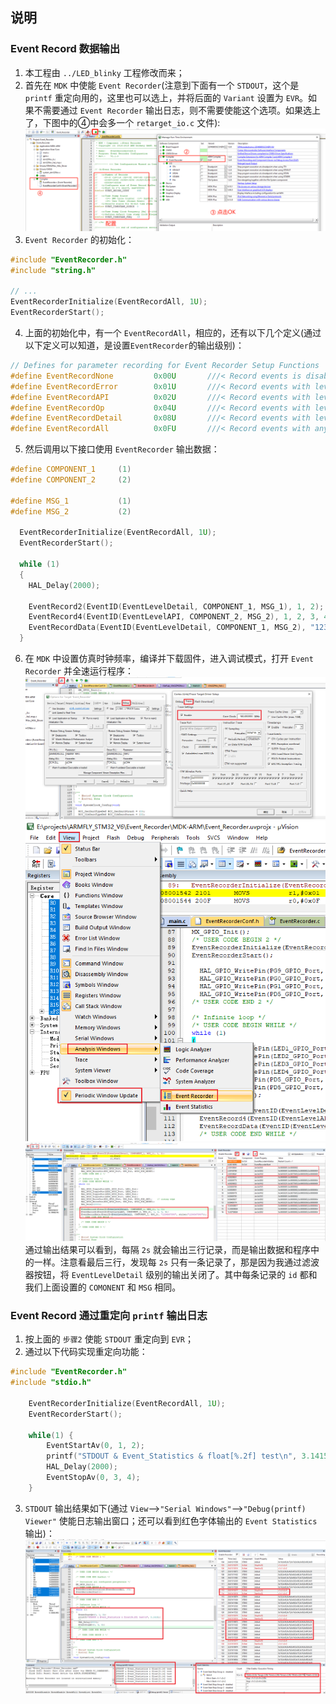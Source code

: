 ## 说明

### Event Record 数据输出

1. 本工程由 `../LED_blinky` 工程修改而来；
2. 首先在 `MDK` 中使能 `Event Recorder`(注意到下面有一个 `STDOUT`，这个是 `printf` 重定向用的，这里也可以选上，并将后面的 `Variant` 设置为 `EVR`。如果不需要通过 `Event Recorder` 输出日志，则不需要使能这个选项。如果选上了，下图中的④中会多一个 `retarget_io.c` 文件):
![MDK 使能 Event Recorder](./resource/MDK_Enable_Event_Recorder.png)
3. `Event Recorder` 的初始化：

```c
#include "EventRecorder.h"
#include "string.h"

// ...
EventRecorderInitialize(EventRecordAll, 1U);
EventRecorderStart();
```

4. 上面的初始化中，有一个 `EventRecordAll`，相应的，还有以下几个定义(通过以下定义可以知道，是设置`EventRecorder`的输出级别)：

```c
// Defines for parameter recording for Event Recorder Setup Functions
#define EventRecordNone         0x00U       ///< Record events is disabled
#define EventRecordError        0x01U       ///< Record events with level \ref EventLevelError
#define EventRecordAPI          0x02U       ///< Record events with level \ref EventLevelAPI
#define EventRecordOp           0x04U       ///< Record events with level \ref EventLevelOp
#define EventRecordDetail       0x08U       ///< Record events with level \ref EventLevelDetail
#define EventRecordAll          0x0FU       ///< Record events with any level
```

5. 然后调用以下接口使用 `EventRecorder` 输出数据：

```c
#define COMPONENT_1     (1)
#define COMPONENT_2     (2)

#define MSG_1           (1)
#define MSG_2           (2)

  EventRecorderInitialize(EventRecordAll, 1U);
  EventRecorderStart();
  
  while (1)
  {
    HAL_Delay(2000);

    EventRecord2(EventID(EventLevelDetail, COMPONENT_1, MSG_1), 1, 2);
    EventRecord4(EventID(EventLevelAPI, COMPONENT_2, MSG_2), 1, 2, 3, 4);
    EventRecordData(EventID(EventLevelDetail, COMPONENT_1, MSG_2), "1234567890", strlen("1234567890"));
  }
```
6. 在 `MDK` 中设置仿真时钟频率，编译并下载固件，进入调试模式，打开 `Event Recorder` 并全速运行程序：
![set debug clock](./resource/set_debug_clock.png)
![open event recorder](./resource/open_Event_Recorder.png)
![event recorder output](./resource/Event_Recorder_output.png)
通过输出结果可以看到，每隔 `2s` 就会输出三行记录，而是输出数据和程序中的一样。注意看最后三行，发现每 `2s` 只有一条记录了，那是因为我通过滤波器按钮，将 `EventLevelDetail` 级别的输出关闭了。其中每条记录的 `id` 都和我们上面设置的 `COMONENT` 和 `MSG` 相同。

### Event Record 通过重定向 `printf` 输出日志
1. 按上面的 `步骤2` 使能 `STDOUT` 重定向到 `EVR`；
2. 通过以下代码实现重定向功能：
```c
#include "EventRecorder.h"
#include "stdio.h"

    EventRecorderInitialize(EventRecordAll, 1U);
    EventRecorderStart();

    while(1) {
        EventStartAv(0, 1, 2);
        printf("STDOUT & Event_Statistics & float[%.2f] test\n", 3.1415);
        HAL_Delay(2000);
        EventStopAv(0, 3, 4);
    }
```
3. `STDOUT` 输出结果如下(通过 `View`-->`"Serial Windows"`-->`"Debug(printf) Viewer"` 使能日志输出窗口；还可以看到红色字体输出的 `Event Statistics` 输出)：
![STDOUT output](./resource/STDOUT_output.png)
